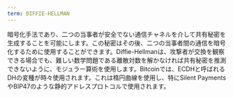```yaml
---
term: DIFFIE-HELLMAN
---
```


暗号化手法であり、二つの当事者が安全でない通信チャネルを介して共有秘密を生成することを可能にします。この秘密はその後、二つの当事者間の通信を暗号化するために使用することができます。Diffie-Hellmanは、攻撃者が交換を観察できる場合でも、難しい数学問題である離散対数を解かなければ共有秘密を推測できないように、モジュラー算術を使用します。Bitcoinでは、ECDHと呼ばれるDHの変種が時々使用されます。これは楕円曲線を使用し、特にSilent PaymentsやBIP47のような静的アドレスプロトコルで使用されます。